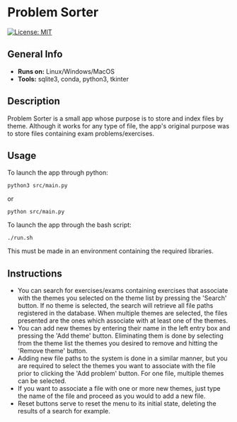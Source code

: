 # Problem Sorter
[![License: MIT](https://img.shields.io/badge/License-MIT-yellow.svg)](https://opensource.org/licenses/MIT)

## General Info
- **Runs on:** Linux/Windows/MacOS 
- **Tools:** sqlite3, conda, python3, tkinter

## Description
Problem Sorter is a small app whose purpose is to store and index files by theme. Although it works for any type of file, the app's original purpose was to store files containing exam problems/exercises. 

## Usage

To launch the app through python:

    python3 src/main.py 
or

    python src/main.py

To launch the app through the bash script:

    ./run.sh
    
This must be made in an environment containing the required libraries.


## Instructions

- You can search for exercises/exams containing exercises that associate with the themes you selected on the theme list by pressing the 'Search' button. If no theme is selected, the search will retrieve all file paths registered in the database. When multiple themes are selected, the files presented are the ones which associate with at least one of the themes.
- You can add new themes by entering their name in the left entry box and pressing the 'Add theme' button. Eliminating them is done by selecting from the theme list the themes you desired to remove and hitting the 'Remove theme' button.
- Adding new file paths to the system is done in a similar manner, but you are required to select the themes you want to associate with the file prior to clicking the 'Add problem' button. For one file, multiple themes can be selected.
- If you want to associate a file with one or more new themes, just type the name of the file and proceed as you would to add a new file.
- Reset buttons serve to reset the menu to its initial state, deleting the results of a search for example.


